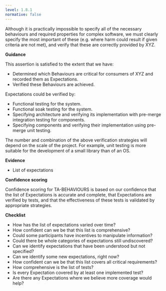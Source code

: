 ```yaml
---
level: 1.8.1
normative: false
---
```


Although it is practically impossible to specify all of the necessary behaviours and required properties for complex software, we must clearly specify the most
important of these (e.g. where harm could result if given criteria are not met), and verify that these are correctly provided by XYZ.

**Guidance**

This assertion is satisfied to the extent that we have:

- Determined which Behaviours are critical for consumers of XYZ and recorded them as Expectations.
- Verified these Behaviours are achieved.

Expectations could be verified by:

- Functional testing for the system.
- Functional soak testing for the system.
- Specifying architecture and verifying its implementation with pre-merge integration testing for components.
- Specifying components and verifying their implementation using pre-merge unit testing.

The number and combination of the above verification strategies will depend on the scale of the project. For example, unit testing is more suitable for the development of a small library than of an OS.

**Evidence**

- List of expectations

**Confidence scoring**

Confidence scoring for TA-BEHAVIOURS is based on our confidence that the list of Expectations is accurate and complete, that Expectations are verified by tests, and that the effectiveness of these tests is validated by appropriate strategies.

**Checklist**

- How has the list of expectations varied over time?
- How confident can we be that this list is comprehensive?
- Could some participants have incentives to manipulate information?
- Could there be whole categories of expectations still undiscovered?
- Can we identify expectations that have been understood but not specified?
- Can we identify some new expectations, right now?
- How confident can we be that this list covers all critical requirements?
- How comprehensive is the list of tests?
- Is every Expectation covered by at least one implemented test?
- Are there any Expectations where we believe more coverage would help?
